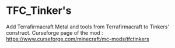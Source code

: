 # TFC_Tinker's
Add Terrafirmacraft Metal and tools from Terrafirmacraft to Tinkers' construct.
Curseforge page of the mod : https://www.curseforge.com/minecraft/mc-mods/tfctinkers